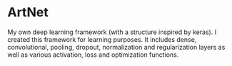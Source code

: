 # ArtNet
My own deep learning framework (with a structure inspired by keras). I created this framework for learning purposes. It includes dense, convolutional, pooling, dropout, normalization and regularization layers as well as various activation, loss and optimization functions.
